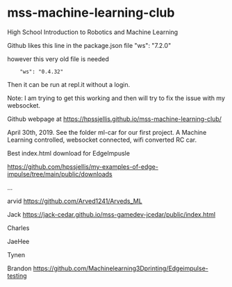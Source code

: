 # mss-machine-learning-club

High School Introduction to Robotics and Machine Learning


Github likes this line in the package.json file
    "ws": "7.2.0"

however this very old file is needed

```
    "ws": "0.4.32"

```
Then it can be run at repl.it without a login.




Note: I am trying to get this working and then will try to fix the issue with my websocket.

Github webpage at https://hpssjellis.github.io/mss-machine-learning-club/



April 30th, 2019. See the folder ml-car for our first project. A Machine Learning controlled, websocket connected,  wifi converted RC car.





Best index.html download for EdgeImpusle

https://github.com/hpssjellis/my-examples-of-edge-impulse/tree/main/public/downloads





...

arvid    https://github.com/Arved1241/Arveds_ML   

Jack    https://jack-cedar.github.io/mss-gamedev-jcedar/public/index.html

Charles

JaeHee

Tynen

Brandon  https://github.com/Machinelearning3Dprinting/Edgeimpulse-testing  
